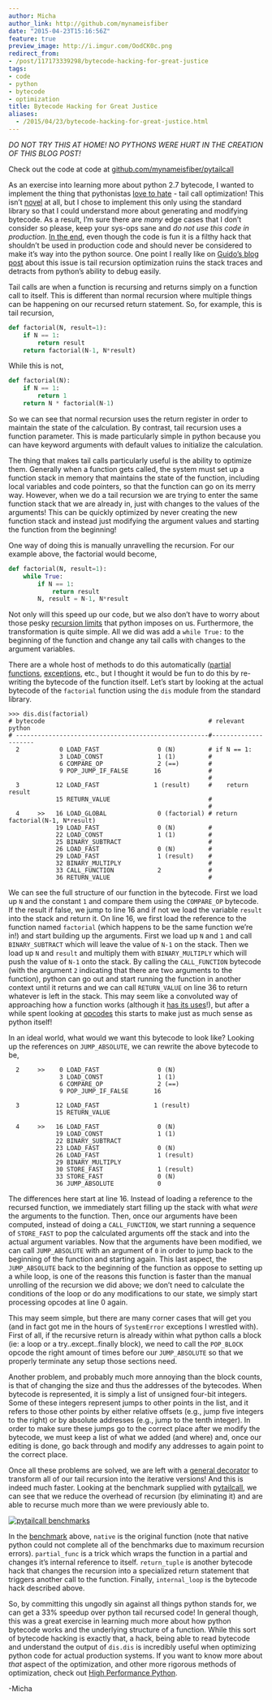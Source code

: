```yaml
---
author: Micha
author_link: http://github.com/mynameisfiber
date: "2015-04-23T15:16:56Z"
feature: true
preview_image: http://i.imgur.com/OodCK0c.png
redirect_from:
- /post/117173339298/bytecode-hacking-for-great-justice
tags:
- code
- python
- bytecode
- optimization
title: Bytecode Hacking for Great Justice
aliases:
  - /2015/04/23/bytecode-hacking-for-great-justice.html
---
```


<p><em>DO NOT TRY THIS AT HOME! NO PYTHONS WERE HURT IN THE CREATION OF THIS BLOG POST!</em></p>
<p>Check out the code at code at <a href="http://github.com/mynameisfiber/pytailcall">github.com/mynameisfiber/pytailcall</a></p>
<p>As an exercise into learning more about python 2.7 bytecode, I wanted to implement the thing that pythonistas <a href="http://neopythonic.blogspot.com/2009/04/tail-recursion-elimination.html">love to hate</a> - tail call optimization! This isn&rsquo;t <a href="http://www.teamrubber.com/blog/python-tail-optimisation-using-byteplay/">novel</a> at all, but I chose to implement this only using the standard library so that I could understand more about generating and modifying bytecode. As a result, I&rsquo;m sure there are <em>many</em> edge cases that I don&rsquo;t consider so please, keep your sys-ops sane and <em>do not use this code in production</em>. <a href="https://github.com/mynameisfiber/pytailcall/">In the end</a>, even though the code is fun it is a filthy hack that shouldn&rsquo;t be used in production code and should never be considered to make it&rsquo;s way into the python source. One point I really like on <a href="http://neopythonic.blogspot.com/2009/04/tail-recursion-elimination.html">Guido&rsquo;s blog post</a> about this issue is tail recursion optimization ruins the stack traces and detracts from python&rsquo;s ability to debug easily.</p>
<p>Tail calls are when a function is recursing and returns simply on a function call to itself. This is different than normal recursion where multiple things can be happening on our recursed return statement. So, for example, this is tail recursion,</p>

```python
def factorial(N, result=1):
    if N == 1:
        return result
    return factorial(N-1, N*result)
```
While this is not,

```python
def factorial(N):
    if N == 1:
        return 1
    return N * factorial(N-1)
```

<p>So we can see that normal recursion uses the return register in order to maintain the state of the calculation. By contrast, tail recursion uses a function parameter. This is made particularly simple in python because you can have keyword arguments with default values to initialize the calculation.</p>
<p>The thing that makes tail calls particularly useful is the ability to optimize them. Generally when a function gets called, the system must set up a function stack in memory that maintains the state of the function, including local variables and code pointers, so that the function can go on its merry way. However, when we do a tail recursion we are trying to enter the same function stack that we are already in, just with changes to the values of the arguments! This can be quickly optimized by never creating the new function stack and instead just modifying the argument values and starting the function from the beginning!</p>
<p>One way of doing this is manually unravelling the recursion. For our example above, the factorial would become,</p>

```python
def factorial(N, result=1):
    while True:
        if N == 1:
            return result
        N, result = N-1, N*result
```

<p>Not only will this speed up our code, but we also don&rsquo;t have to worry about those pesky <a href="https://docs.python.org/2/library/sys.html#sys.setrecursionlimit">recursion limits</a> that python imposes on us. Furthermore, the transformation is quite simple. All we did was add a <code>while True:</code> to the beginning of the function and change any tail calls with changes to the argument variables.</p>
<p>There are a whole host of methods to do this automatically (<a href="http://tomforb.es/adding-tail-call-optimization-to-python">partial functions</a>, <a href="http://lambda-the-ultimate.org/node/1331">exceptions</a>, etc., but I thought it would be fun to do this by re-writing the bytecode of the function itself. Let&rsquo;s start by looking at the actual bytecode of the <code>factorial</code> function using the <code>dis</code> module from the standard library.</p>

```
>>> dis.dis(factorial)
# bytecode                                             # relevant python
# -----------------------------------------------------#---------------------
  2           0 LOAD_FAST                0 (N)         # if N == 1:
              3 LOAD_CONST               1 (1)         #
              6 COMPARE_OP               2 (==)        #
              9 POP_JUMP_IF_FALSE       16             #
                                                       #
  3          12 LOAD_FAST               1 (result)     #    return result
             15 RETURN_VALUE                           #
                                                       #
  4     >>   16 LOAD_GLOBAL              0 (factorial) # return factorial(N-1, N*result)
             19 LOAD_FAST                0 (N)         #
             22 LOAD_CONST               1 (1)         #
             25 BINARY_SUBTRACT                        #
             26 LOAD_FAST                0 (N)         #
             29 LOAD_FAST                1 (result)    #
             32 BINARY_MULTIPLY                        #
             33 CALL_FUNCTION            2             #
             36 RETURN_VALUE                           #
```

<p>We can see the full structure of our function in the bytecode. First we load up <code>N</code> and the constant <code>1</code> and compare them using the <code>COMPARE_OP</code> bytecode. If the result if false, we jump to line 16 and if not we load the variable <code>result</code> into the stack and return it. On line 16, we first load the reference to the function named <code>factorial</code> (which happens to be the same function we&rsquo;re in!) and start building up the arguments. First we load up <code>N</code> and <code>1</code> and call <code>BINARY_SUBTRACT</code> which will leave the value of <code>N-1</code> on the stack. Then we load up <code>N</code> and <code>result</code> and multiply them with <code>BINARY_MULTIPLY</code> which will push the value of <code>N-1</code> onto the stack. By calling the <code>CALL_FUNCTION</code> bytecode (with the argument <code>2</code> indicating that there are two arguments to the function), python can go out and start running the function in another context until it returns and we can call <code>RETURN_VALUE</code> on line 36 to return whatever is left in the stack. This may seem like a convoluted way of approaching how a function works (although it <a href="http://shop.oreilly.com/product/0636920028963.do">has its uses</a>!), but after a while spent looking at <a href="http://unpyc.sourceforge.net/Opcodes.html">opcodes</a> this starts to make just as much sense as python itself!</p>
<p>In an ideal world, what would we want this bytecode to look like? Looking up the references on <code>JUMP_ABSOLUTE</code>, we can rewrite the above bytecode to be,</p>

```
  2     >>    0 LOAD_FAST                0 (N)
              3 LOAD_CONST               1 (1)
              6 COMPARE_OP               2 (==)
              9 POP_JUMP_IF_FALSE       16

  3          12 LOAD_FAST               1 (result)
             15 RETURN_VALUE

  4     >>   16 LOAD_FAST                0 (N)
             19 LOAD_CONST               1 (1)
             22 BINARY_SUBTRACT
             23 LOAD_FAST                0 (N)
             26 LOAD_FAST                1 (result)
             29 BINARY_MULTIPLY
             30 STORE_FAST               1 (result)
             33 STORE_FAST               0 (N)
             36 JUMP_ABSOLUTE            0
```

<p>The differences here start at line 16. Instead of loading a reference to the recursed function, we immediately start filling up the stack with what <em>were</em> the arguments to the function. Then, once our arguments have been computed, instead of doing a <code>CALL_FUNCTION</code>, we start running a sequence of <code>STORE_FAST</code> to pop the calculated arguments off the stack and into the actual argument variables. Now that the arguments have been modified, we can call <code>JUMP_ABSOLUTE</code> with an argument of <code>0</code> in order to jump back to the beginning of the function and starting again. This last aspect, the <code>JUMP_ABSOLUTE</code> back to the beginning of the function as oppose to setting up a while loop, is one of the reasons this function is faster than the manual unrolling of the recursion we did above; we don&rsquo;t need to calculate the conditions of the loop or do any modifications to our state, we simply start processing opcodes at line 0 again.</p>
<p>This may seem simple, but there are many corner cases that will get you (and in fact got me in the hours of <code>SystemError</code> exceptions I wrestled with). First of all, if the recursive return is already within what python calls a block (ie: a loop or a try..except..finally block), we need to call the <code>POP_BLOCK</code> opcode the right amount of times before our <code>JUMP_ABSOLUTE</code> so that we properly terminate any setup those sections need.</p>
<p>Another problem, and probably much more annoying than the block counts, is that of changing the size and thus the addresses of the bytecodes. When bytecode is represented, it is simply a list of unsigned four-bit integers. Some of these integers represent jumps to other points in the list, and it refers to those other points by either relative offsets (e.g., jump five integers to the right) or by absolute addresses (e.g., jump to the tenth integer). In order to make sure these jumps go to the correct place after we modify the bytecode, we must keep a list of what we added (and where) and, once our editing is done, go back through and modify any addresses to again point to the correct place.</p>
<p>Once all these problems are solved, we are left with a <a href="https://github.com/mynameisfiber/pytailcall/blob/master/pytailcall/internal_loop.py#L77">general decorator</a> to transform all of our tail recursion into the iterative versions! And this is indeed much faster. Looking at the benchmark supplied with <a href="https://github.com/mynameisfiber/pytailcall/">pytailcall</a>, we can see that we reduce the overhead of recursion (by eliminating it) and are able to recurse much more than we were previously able to.</p>

<a href="http://i.imgur.com/OodCK0c.png"><img src="http://i.imgur.com/OodCK0c.png" alt="pytailcall benchmarks"/></a>

<p>In the <a href="https://github.com/mynameisfiber/pytailcall/blob/master/pytailcall/examples.py">benchmark</a> above, <code>native</code> is the original function (note that native python could not complete all of the benchmarks due to maximum recursion errors). <code>partial_func</code> is a trick which wraps the function in a partial and changes it&rsquo;s internal reference to itself. <code>return_tuple</code> is another bytecode hack that changes the recursion into a specialized return statement that triggers another call to the function. Finally, <code>internal_loop</code> is the bytecode hack described above.</p>
<p>So, by committing this ungodly sin against all things python stands for, we can get a 33% speedup over python tail recursed code! In general though, this was a great exercise in learning much more about how python bytecode works and the underlying structure of a function. While this sort of bytecode hacking is exactly that, a hack, being able to read bytecode and understand the output of <code>dis.dis</code> is incredibly useful when optimizing python code for actual production systems. If you want to know more about <em>that</em> aspect of the optimization, and other more rigorous methods of optimization, check out <a href="http://shop.oreilly.com/product/0636920028963.do">High Performance Python</a>.</p>

<p>-Micha</p>
